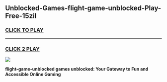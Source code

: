 
## Unblocked-Games-flight-game-unblocked-Play-Free-15zil
<h3>
<a href="https://premium76.site?title=flight-game-unblocked&ref=10A">CLICK TO PLAY</a></h3>
<hr>

<h3>
<a href="https://premium76.site?title=flight-game-unblocked&ref=10A">CLICK 2 PLAY</a>
  
</h3>

<a href="https://premium76.site?title=flight-game-unblocked&ref=10A"><img src="https://clearcache.store/games.png"></a>


**flight-game-unblocked games unblocked: Your Gateway to Fun and Accessible Online Gaming**
